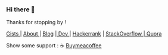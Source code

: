 ### Hi there 👋

Thanks for stopping by ! 

<a href="https://gist.github.com/sujaykundu777" target="_blank">Gists </a> |  <a href="https://sujaykundu.com/about" target="_blank"> About </a> | <a href="https://blog.sujaykundu.com">Blog</a> |<a href="https://dev.to/sujaykundu777" target="_blank"> Dev </a> | <a href="https://www.hackerrank.com/xplor4r" target="_blank">Hackerrank</a> | <a href="https://stackoverflow.com/users/6248063/sujay-kundu">StackOverflow </a> |<a href="https://www.quora.com/profile/Sujay-Kundu"> Quora </a>

Show some support : :coffee: <a href="https://www.buymeacoffee.com/sujaykundu">Buymeacoffee</a>
